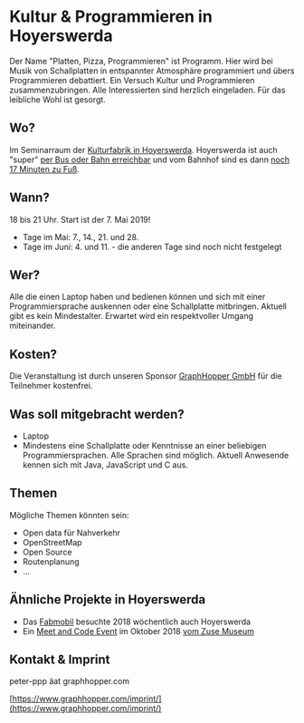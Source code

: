 # Kultur & Programmieren in Hoyerswerda

Der Name "Platten, Pizza, Programmieren" ist Programm. Hier wird bei Musik von Schallplatten in entspannter Atmosphäre programmiert und übers Programmieren debattiert. Ein Versuch Kultur und Programmieren zusammenzubringen. Alle Interessierten sind herzlich eingeladen. Für das leibliche Wohl ist gesorgt.

## Wo?

Im Seminarraum der [Kulturfabrik in Hoyerswerda](https://graphhopper.com/maps/?point=&point=Kulturfabrik%20Hoyerswerda). Hoyerswerda ist auch "super" [per Bus oder Bahn erreichbar](https://www.bahn.de) und vom Bahnhof sind es dann [noch 17 Minuten zu Fuß](https://graphhopper.com/maps/?point=Hoyerswerda%20Am%20Bahnhofsvorplatz&point=Kulturfabrik%20Hoyerswerda&vehicle=foot).

## Wann?

18 bis 21 Uhr. Start ist der 7. Mai 2019!

 * Tage im Mai: 7., 14., 21. und 28.
 * Tage im Juni: 4. und 11. - die anderen Tage sind noch nicht festgelegt

## Wer?

Alle die einen Laptop haben und bedienen können und sich mit einer Programmiersprache auskennen oder eine Schallplatte mitbringen. Aktuell gibt es kein Mindestalter. Erwartet wird ein respektvoller Umgang miteinander.

## Kosten?

Die Veranstaltung ist durch unseren Sponsor [GraphHopper GmbH](https://www.graphhopper.com/) für die Teilnehmer kostenfrei.

## Was soll mitgebracht werden?

 * Laptop
 * Mindestens eine Schallplatte oder Kenntnisse an einer beliebigen Programmiersprachen. Alle Sprachen sind möglich. Aktuell Anwesende kennen sich mit Java, JavaScript und C aus.

## Themen

Mögliche Themen könnten sein:

 * Open data für Nahverkehr
 * OpenStreetMap
 * Open Source
 * Routenplanung
 * ...
 
## Ähnliche Projekte in Hoyerswerda

 * Das [Fabmobil](http://fabmobil.org/) besuchte 2018 wöchentlich auch Hoyerswerda
 * Ein [Meet and Code Event](https://www.lr-online.de/lausitz/hoyerswerda/im-zuse-computer-museum-hoyerswerda-wird-das-programmieren-gelehrt_aid-33612675) im Oktober 2018 [vom Zuse Museum](https://zuse-computer-museum.com/)
 
## Kontakt & Imprint

peter-ppp äat graphhopper.com

[https://www.graphhopper.com/imprint/](https://www.graphhopper.com/imprint/)

